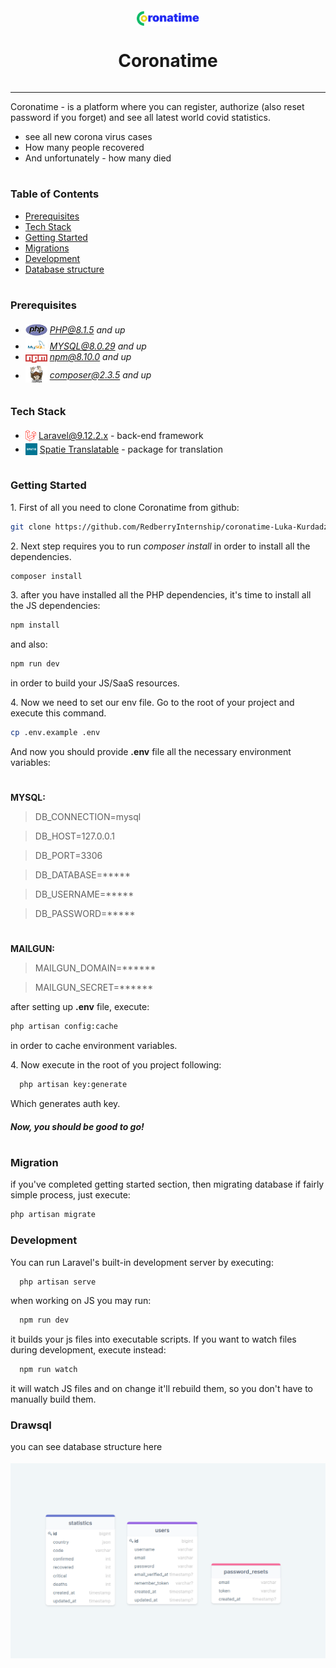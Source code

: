 <div style="display:flex; flex-direction: column; align-items: center">
  <img src="readme/assets/logo.png" alt="drawing" width="100" style="margin-top: 20px" />
  <h1 >Coronatime</h1>
</div>

---
Coronatime - is a platform where you can register, authorize (also reset password if you forget) 
and see all latest world covid statistics.
* see all new corona virus cases
* How many people recovered
* And unfortunately - how many died

#
### Table of Contents
* [Prerequisites](#prerequisites)
* [Tech Stack](#tech-stack)
* [Getting Started](#getting-started)
* [Migrations](#migration)
* [Development](#development)
* [Database structure](#drawsql)

#
### Prerequisites

* <img src="readme/assets/php.svg" width="35" style="position: relative; top: 4px" /> *PHP@8.1.5 and up*
* <img src="readme/assets/mysql.png" width="35" style="position: relative; top: 4px" /> *MYSQL@8.0.29 and up*
* <img src="readme/assets/npm.png" width="35" style="position: relative; top: 4px" /> *npm@8.10.0 and up*
* <img src="readme/assets/composer.png" width="35" style="position: relative; top: 6px" /> *composer@2.3.5 and up*


#
### Tech Stack 

* <img src="readme/assets/laravel.png" height="18" style="position: relative; top: 4px" /> [Laravel@9.12.2.x](https://laravel.com/docs/9.x) - back-end framework
* <img src="readme/assets/spatie.png" height="19" style="position: relative; top: 4px" /> [Spatie Translatable](https://github.com/spatie/laravel-translatable) - package for translation

#
### Getting Started
1\. First of all you need to clone Coronatime from github:
```sh
git clone https://github.com/RedberryInternship/coronatime-Luka-Kurdadze.git
```

2\. Next step requires you to run *composer install* in order to install all the dependencies.
```sh
composer install
```

3\. after you have installed all the PHP dependencies, it's time to install all the JS dependencies:
```sh
npm install
```

and also:
```sh
npm run dev
```
in order to build your JS/SaaS resources.

4\. Now we need to set our env file. Go to the root of your project and execute this command.
```sh
cp .env.example .env
```
And now you should provide **.env** file all the necessary environment variables:

#
**MYSQL:**
>DB_CONNECTION=mysql

>DB_HOST=127.0.0.1

>DB_PORT=3306

>DB_DATABASE=*****

>DB_USERNAME=*****

>DB_PASSWORD=*****


#
**MAILGUN:**
>MAILGUN_DOMAIN=******

>MAILGUN_SECRET=******

after setting up **.env** file, execute:
```sh
php artisan config:cache
```
in order to cache environment variables.

4\. Now execute in the root of you project following:
```sh
  php artisan key:generate
```
Which generates auth key.

##### Now, you should be good to go!


#
### Migration
if you've completed getting started section, then migrating database if fairly simple process, just execute:
```sh
php artisan migrate
```

[//]: # (### Running Unit tests)

[//]: # (Running unit tests also is very simple process, just type in following command:)

[//]: # ()
[//]: # (```sh)

[//]: # (composer test)

[//]: # (```)

### Development

You can run Laravel's built-in development server by executing:

```sh
  php artisan serve
```

when working on JS you may run:

```sh
  npm run dev
```
it builds your js files into executable scripts.
If you want to watch files during development, execute instead:

```sh
  npm run watch
```
it will watch JS files and on change it'll rebuild them, so you don't have to manually build them.


### Drawsql

you can see database structure here

[<img src="readme/assets/coronadrawsql.png"  style="position: relative; top: 4px" />](https://drawsql.app/laravel-10/diagrams/coronatime)

